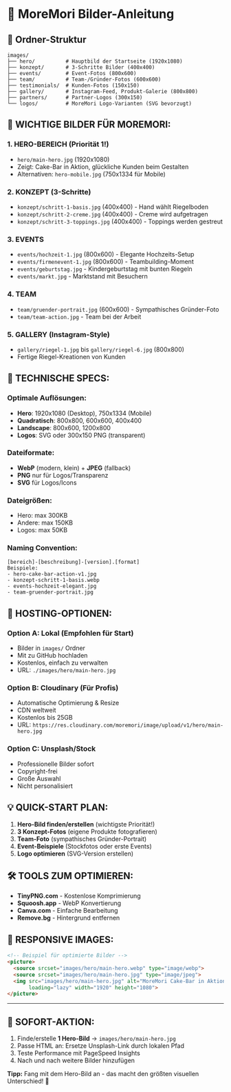# 📸 MoreMori Bilder-Anleitung

## 📁 Ordner-Struktur

```
images/
├── hero/          # Hauptbild der Startseite (1920x1080)
├── konzept/       # 3-Schritte Bilder (400x400)
├── events/        # Event-Fotos (800x600)
├── team/          # Team-/Gründer-Fotos (600x600)
├── testimonials/  # Kunden-Fotos (150x150)
├── gallery/       # Instagram-Feed, Produkt-Galerie (800x800)
├── partners/      # Partner-Logos (300x150)
└── logos/         # MoreMori Logo-Varianten (SVG bevorzugt)
```

## 🎯 **WICHTIGE BILDER FÜR MOREMORI:**

### **1. HERO-BEREICH (Priorität 1!)**
- `hero/main-hero.jpg` (1920x1080)
- Zeigt: Cake-Bar in Aktion, glückliche Kunden beim Gestalten
- Alternativen: `hero-mobile.jpg` (750x1334 für Mobile)

### **2. KONZEPT (3-Schritte)**
- `konzept/schritt-1-basis.jpg` (400x400) - Hand wählt Riegelboden
- `konzept/schritt-2-creme.jpg` (400x400) - Creme wird aufgetragen  
- `konzept/schritt-3-toppings.jpg` (400x400) - Toppings werden gestreut

### **3. EVENTS**
- `events/hochzeit-1.jpg` (800x600) - Elegante Hochzeits-Setup
- `events/firmenevent-1.jpg` (800x600) - Teambuilding-Moment
- `events/geburtstag.jpg` - Kindergeburtstag mit bunten Riegeln
- `events/markt.jpg` - Marktstand mit Besuchern

### **4. TEAM**
- `team/gruender-portrait.jpg` (600x600) - Sympathisches Gründer-Foto
- `team/team-action.jpg` - Team bei der Arbeit

### **5. GALLERY (Instagram-Style)**
- `gallery/riegel-1.jpg` bis `gallery/riegel-6.jpg` (800x800)
- Fertige Riegel-Kreationen von Kunden

## 📐 **TECHNISCHE SPECS:**

### **Optimale Auflösungen:**
- **Hero**: 1920x1080 (Desktop), 750x1334 (Mobile)
- **Quadratisch**: 800x800, 600x600, 400x400
- **Landscape**: 800x600, 1200x800
- **Logos**: SVG oder 300x150 PNG (transparent)

### **Dateiformate:**
- **WebP** (modern, klein) + **JPEG** (fallback)
- **PNG** nur für Logos/Transparenz
- **SVG** für Logos/Icons

### **Dateigrößen:**
- Hero: max 300KB
- Andere: max 150KB
- Logos: max 50KB

### **Naming Convention:**
```
[bereich]-[beschreibung]-[version].[format]
Beispiele:
- hero-cake-bar-action-v1.jpg
- konzept-schritt-1-basis.webp
- events-hochzeit-elegant.jpg
- team-gruender-portrait.jpg
```

## 🚀 **HOSTING-OPTIONEN:**

### **Option A: Lokal (Empfohlen für Start)**
- Bilder in `images/` Ordner
- Mit zu GitHub hochladen
- Kostenlos, einfach zu verwalten
- URL: `./images/hero/main-hero.jpg`

### **Option B: Cloudinary (Für Profis)**
- Automatische Optimierung & Resize
- CDN weltweit
- Kostenlos bis 25GB
- URL: `https://res.cloudinary.com/moremori/image/upload/v1/hero/main-hero.jpg`

### **Option C: Unsplash/Stock** 
- Professionelle Bilder sofort
- Copyright-frei
- Große Auswahl
- Nicht personalisiert

## 💡 **QUICK-START PLAN:**

1. **Hero-Bild finden/erstellen** (wichtigste Priorität!)
2. **3 Konzept-Fotos** (eigene Produkte fotografieren)
3. **Team-Foto** (sympathisches Gründer-Portrait)
4. **Event-Beispiele** (Stockfotos oder erste Events)
5. **Logo optimieren** (SVG-Version erstellen)

## 🛠 **TOOLS ZUM OPTIMIEREN:**

- **TinyPNG.com** - Kostenlose Komprimierung
- **Squoosh.app** - WebP Konvertierung
- **Canva.com** - Einfache Bearbeitung
- **Remove.bg** - Hintergrund entfernen

## 📱 **RESPONSIVE IMAGES:**

```html
<!-- Beispiel für optimierte Bilder -->
<picture>
  <source srcset="images/hero/main-hero.webp" type="image/webp">
  <source srcset="images/hero/main-hero.jpg" type="image/jpeg">
  <img src="images/hero/main-hero.jpg" alt="MoreMori Cake-Bar in Aktion" 
       loading="lazy" width="1920" height="1080">
</picture>
```

---

## 🎯 **SOFORT-AKTION:**

1. Finde/erstelle **1 Hero-Bild** → `images/hero/main-hero.jpg`
2. Passe HTML an: Ersetze Unsplash-Link durch lokalen Pfad
3. Teste Performance mit PageSpeed Insights
4. Nach und nach weitere Bilder hinzufügen

**Tipp:** Fang mit dem Hero-Bild an - das macht den größten visuellen Unterschied! 🎨
